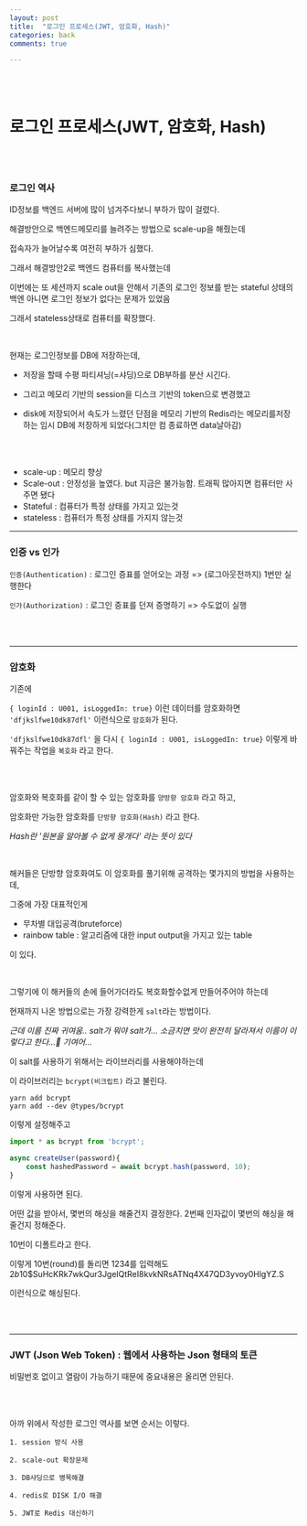 ```yaml
---
layout: post
title:  "로그인 프로세스(JWT, 암호화, Hash)"
categories: back
comments: true

---
```


<br>

<br>

# 로그인 프로세스(JWT, 암호화, Hash)

<br>

<br>

### 로그인 역사

ID정보를 백엔드 서버에 많이 넘겨주다보니 부하가 많이 걸렸다.

해결방안으로 백엔드메모리를 늘려주는 방법으로 scale-up을 해줬는데

접속자가 늘어날수록 여전히 부하가 심했다.

그래서 해결방안2로 백엔드 컴퓨터를 복사했는데

이번에는 또 세션까지 scale out을 안해서 기존의 로그인 정보를 받는 stateful 상태의 백엔 아니면 로그인 정보가 없다는 문제가 있었음

그래서 stateless상태로 컴퓨터를 확장했다.

<br>

현재는 로그인정보를 DB에 저장하는데,

* 저장을 할때 수평 파티셔닝(=샤딩)으로 DB부하를 분산 시긴다.

* 그리고 메모리 기반의 session을 디스크 기반의 token으로 변경했고
* disk에 저장되어서 속도가 느렸던 단점을 메모리 기반의 Redis라는 메모리를저장하는 임시 DB에 저장하게 되었다(그치만 컴 종료하면 data날아감)

<br>

<br>

* scale-up : 메모리 향상
* Scale-out : 안정성을 높였다. but 지금은 불가능함. 트래픽 많아지면 컴퓨터만 사주면 됐다
* Stateful : 컴퓨터가 특정 상태를 가지고 있는것
* stateless : 컴퓨터가 특정 상태를 가지지 않는것

---

### 인증 vs 인가

`인증(Authentication)` : 로그인 증표를 얻어오는 과정 =>  (로그아웃전까지) 1번만 실행한다

`인가(Authorization)` : 로그인 증표를 던져 증명하기 => 수도없이 실행

<br>

<br>

---

### 암호화

기존에 

`{ loginId : U001, isLoggedIn: true}` 이런 데이터를 암호화하면 `'dfjkslfwe10dk87dfl'` 이런식으로 `암호화`가 된다.

`'dfjkslfwe10dk87dfl'` 을 다시 `{ loginId : U001, isLoggedIn: true}` 이렇게 바꿔주는 작업을 `복호화` 라고 한다.

<br>

<br>

암호화와 복호화를 같이 할 수 있는 암호화를 `양방향 암호화` 라고 하고,

암호화만 가능한 암호화를 `단방향 암호화(Hash)` 라고 한다. 

*Hash란 '원본을 알아볼 수 없게 뭉개다' 라는 뜻이 있다*

<br>

해커들은 단방향 암호화여도 이 암호화를 풀기위해 공격하는 몇가지의 방법을 사용하는데,

그중에 가장 대표적인게

* 무차별 대입공격(bruteforce)
* rainbow table : 알고리즘에 대한 input output을 가지고 있는 table

이 있다.

<br>

그렇기에 이 해커들의 손에 들어가더라도 복호화할수없게 만들어주어야 하는데

현재까지 나온 방법으로는 가장 강력한게 `salt`라는 방법이다.

*근데 이름 진짜 귀여움.. salt가 뭐야 salt가... 소금치면 맛이 완전히 달라져서 이름이 이렇다고 한다...🤤 기여어...*

이 salt를 사용하기 위해서는 라이브러리를 사용해야하는데

이 라이브러리는 `bcrypt(비크립트)` 라고 불린다.

~~~
yarn add bcrypt
yarn add --dev @types/bcrypt
~~~

이렇게 설정해주고 

~~~js
import * as bcrypt from 'bcrypt';

async createUser(password){
	const hashedPassword = await bcrypt.hash(password, 10);   
}
~~~

이렇게 사용하면 된다.

어떤 값을 받아서, 몇번의 해싱을 해줄건지 결정한다. 2번째 인자값이 몇번의 해싱을 해줄건지 정해준다.

10번이 디폴트라고 한다.

이렇게 10번(round)를 돌리면 1234를 입력해도 $2b$10$SuHcKRk7wkQur3JgelQtReI8kvkNRsATNq4X47QD3yvoy0HlgYZ.S

이런식으로 해싱된다.

<br>

<br>

---

### JWT (Json Web Token) : 웹에서 사용하는 Json 형태의 토큰

비밀번호 없이고 열람이 가능하기 때문에 중요내용은 올리면 안된다.

<br>

<br>

아까 위에서 작성한 로그인 역사를 보면 순서는 이렇다.

`1. session 방식 사용`

`2. scale-out 확장문제`

`3. DB샤딩으로 병목해결`

`4. redis로 DISK I/O 해결`

`5. JWT로 Redis 대신하기`

<br>

<br>


